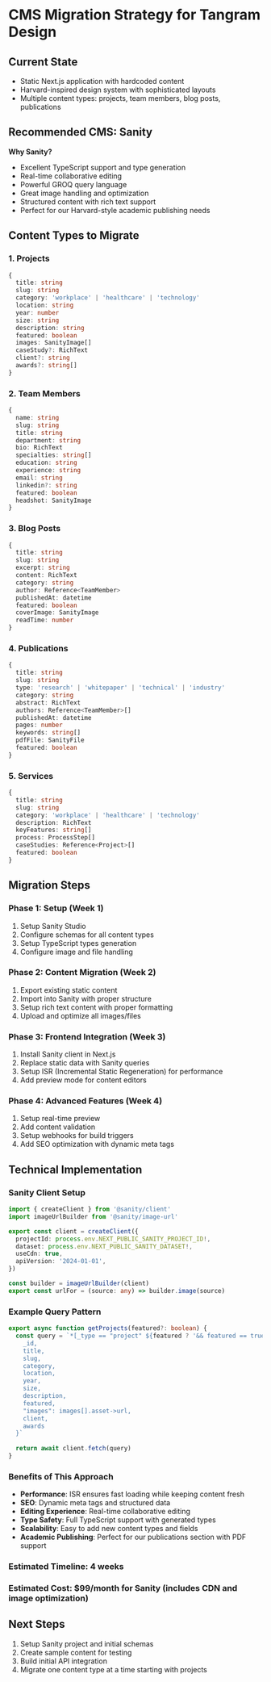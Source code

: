 # CMS Migration Strategy for Tangram Design

## Current State
- Static Next.js application with hardcoded content
- Harvard-inspired design system with sophisticated layouts
- Multiple content types: projects, team members, blog posts, publications

## Recommended CMS: Sanity
**Why Sanity?**
- Excellent TypeScript support and type generation
- Real-time collaborative editing
- Powerful GROQ query language
- Great image handling and optimization
- Structured content with rich text support
- Perfect for our Harvard-style academic publishing needs

## Content Types to Migrate

### 1. Projects
```typescript
{
  title: string
  slug: string
  category: 'workplace' | 'healthcare' | 'technology'
  location: string
  year: number
  size: string
  description: string
  featured: boolean
  images: SanityImage[]
  caseStudy?: RichText
  client?: string
  awards?: string[]
}
```

### 2. Team Members
```typescript
{
  name: string
  slug: string
  title: string
  department: string
  bio: RichText
  specialties: string[]
  education: string
  experience: string
  email: string
  linkedin?: string
  featured: boolean
  headshot: SanityImage
}
```

### 3. Blog Posts
```typescript
{
  title: string
  slug: string
  excerpt: string
  content: RichText
  category: string
  author: Reference<TeamMember>
  publishedAt: datetime
  featured: boolean
  coverImage: SanityImage
  readTime: number
}
```

### 4. Publications
```typescript
{
  title: string
  slug: string
  type: 'research' | 'whitepaper' | 'technical' | 'industry'
  category: string
  abstract: RichText
  authors: Reference<TeamMember>[]
  publishedAt: datetime
  pages: number
  keywords: string[]
  pdfFile: SanityFile
  featured: boolean
}
```

### 5. Services
```typescript
{
  title: string
  slug: string
  category: 'workplace' | 'healthcare' | 'technology'
  description: RichText
  keyFeatures: string[]
  process: ProcessStep[]
  caseStudies: Reference<Project>[]
  featured: boolean
}
```

## Migration Steps

### Phase 1: Setup (Week 1)
1. Setup Sanity Studio
2. Configure schemas for all content types
3. Setup TypeScript types generation
4. Configure image and file handling

### Phase 2: Content Migration (Week 2)
1. Export existing static content
2. Import into Sanity with proper structure
3. Setup rich text content with proper formatting
4. Upload and optimize all images/files

### Phase 3: Frontend Integration (Week 3)
1. Install Sanity client in Next.js
2. Replace static data with Sanity queries
3. Setup ISR (Incremental Static Regeneration) for performance
4. Add preview mode for content editors

### Phase 4: Advanced Features (Week 4)
1. Setup real-time preview
2. Add content validation
3. Setup webhooks for build triggers
4. Add SEO optimization with dynamic meta tags

## Technical Implementation

### Sanity Client Setup
```typescript
import { createClient } from '@sanity/client'
import imageUrlBuilder from '@sanity/image-url'

export const client = createClient({
  projectId: process.env.NEXT_PUBLIC_SANITY_PROJECT_ID!,
  dataset: process.env.NEXT_PUBLIC_SANITY_DATASET!,
  useCdn: true,
  apiVersion: '2024-01-01',
})

const builder = imageUrlBuilder(client)
export const urlFor = (source: any) => builder.image(source)
```

### Example Query Pattern
```typescript
export async function getProjects(featured?: boolean) {
  const query = `*[_type == "project" ${featured ? '&& featured == true' : ''}] | order(year desc) {
    _id,
    title,
    slug,
    category,
    location,
    year,
    size,
    description,
    featured,
    "images": images[].asset->url,
    client,
    awards
  }`
  
  return await client.fetch(query)
}
```

### Benefits of This Approach
- **Performance**: ISR ensures fast loading while keeping content fresh
- **SEO**: Dynamic meta tags and structured data
- **Editing Experience**: Real-time collaborative editing
- **Type Safety**: Full TypeScript support with generated types
- **Scalability**: Easy to add new content types and fields
- **Academic Publishing**: Perfect for our publications section with PDF support

### Estimated Timeline: 4 weeks
### Estimated Cost: $99/month for Sanity (includes CDN and image optimization)

## Next Steps
1. Setup Sanity project and initial schemas
2. Create sample content for testing
3. Build initial API integration
4. Migrate one content type at a time starting with projects 